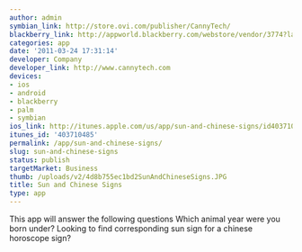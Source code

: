 ```yaml
---
author: admin
symbian_link: http://store.ovi.com/publisher/CannyTech/
blackberry_link: http://appworld.blackberry.com/webstore/vendor/3774?lang=en
categories: app
date: '2011-03-24 17:31:14'
developer: Company
developer_link: http://www.cannytech.com
devices: 
- ios
- android
- blackberry
- palm
- symbian
ios_link: http://itunes.apple.com/us/app/sun-and-chinese-signs/id403710485?mt=8
itunes_id: '403710485'
permalink: /app/sun-and-chinese-signs/
slug: sun-and-chinese-signs
status: publish
targetMarket: Business
thumb: /uploads/v2/4d8b755ec1bd2SunAndChineseSigns.JPG
title: Sun and Chinese Signs
type: app
---
```


This app will answer the following questions
Which animal year were you born under? 
Looking to find corresponding sun sign for a chinese horoscope sign?